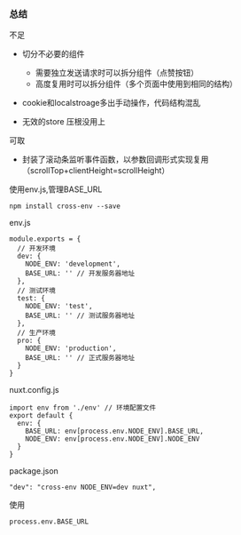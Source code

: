 ### 总结

不足

* 切分不必要的组件
  * 需要独立发送请求时可以拆分组件（点赞按钮）
  * 高度复用时可以拆分组件（多个页面中使用到相同的结构）

* cookie和localstroage多出手动操作，代码结构混乱  
* 无效的store  压根没用上

可取

* 封装了滚动条监听事件函数，以参数回调形式实现复用（scrollTop+clientHeight=scrollHeight）



使用env.js,管理BASE_URL

```
npm install cross-env --save
```

env.js

```
module.exports = {
  // 开发环境
  dev: {
    NODE_ENV: 'development',
    BASE_URL: '' // 开发服务器地址
  },
  // 测试环境
  test: {
    NODE_ENV: 'test',
    BASE_URL: '' // 测试服务器地址
  },
  // 生产环境
  pro: {
    NODE_ENV: 'production',
    BASE_URL: '' // 正式服务器地址
  }
}
```

nuxt.config.js

```
import env from './env' // 环境配置文件
export default {
  env: {
    BASE_URL: env[process.env.NODE_ENV].BASE_URL,
    NODE_ENV: env[process.env.NODE_ENV].NODE_ENV
  }
}
```

package.json

```
"dev": "cross-env NODE_ENV=dev nuxt",
```

使用

```
process.env.BASE_URL
```

